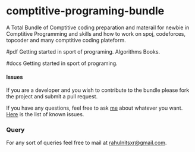 # comptitive-programing-bundle
A Total Bundle of Comptitive coding preparation and materail for newbie in Comptitive Programming and skills and how to work on spoj, codeforces, topcoder and many comptitive coding plateform.

#pdf
Getting started in sport of programing.
Algorithms Books.

#docs
Getting started in sport of programing.


#### Issues
If you are a developer and you wish to contribute to the bundle please fork the project and submit a pull request.

If you have any questions, feel free to ask [me](mailto:rahulnitsxr@gmail.com) about whatever you want.
[Here](https://github.com/rahulworld/comptitive-programing-bundle/issues) is the list of known issues.

### Query
For any sort of queries feel free to mail at rahulnitsxr@gmail.com.
